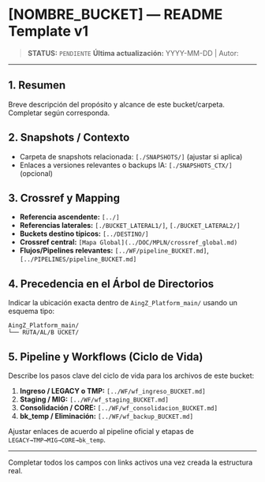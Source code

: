 # [NOMBRE_BUCKET] — README Template v1

> **STATUS:** `PENDIENTE`
> **Última actualización:** YYYY-MM-DD | Autor: <Autor>

---

## 1. Resumen
Breve descripción del propósito y alcance de este bucket/carpeta. Completar según corresponda.

## 2. Snapshots / Contexto
- Carpeta de snapshots relacionada: `[./SNAPSHOTS/]` (ajustar si aplica)
- Enlaces a versiones relevantes o backups IA: `[./SNAPSHOTS_CTX/]` (opcional)

## 3. Crossref y Mapping
- **Referencia ascendente:** `[../]`
- **Referencias laterales:** `[./BUCKET_LATERAL1/]`, `[./BUCKET_LATERAL2/]`
- **Buckets destino típicos:** `[../DESTINO/]`
- **Crossref central:** `[Mapa Global](../DOC/MPLN/crossref_global.md)`
- **Flujos/Pipelines relevantes:** `[../WF/pipeline_BUCKET.md]`, `[../PIPELINES/pipeline_BUCKET.md]`

## 4. Precedencia en el Árbol de Directorios
Indicar la ubicación exacta dentro de `AingZ_Platform_main/` usando un esquema tipo:

```text
AingZ_Platform_main/
└── RUTA/AL/B UCKET/
```

## 5. Pipeline y Workflows (Ciclo de Vida)
Describe los pasos clave del ciclo de vida para los archivos de este bucket:
1. **Ingreso / LEGACY o TMP:** `[../WF/wf_ingreso_BUCKET.md]`
2. **Staging / MIG:** `[../WF/wf_staging_BUCKET.md]`
3. **Consolidación / CORE:** `[../WF/wf_consolidacion_BUCKET.md]`
4. **bk_temp / Eliminación:** `[../WF/wf_backup_BUCKET.md]`

Ajustar enlaces de acuerdo al pipeline oficial y etapas de `LEGACY→TMP→MIG→CORE→bk_temp`.

---

Completar todos los campos con links activos una vez creada la estructura real.

